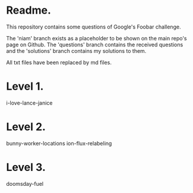 # Readme.
This repository contains some questions of Google's Foobar challenge.

The 'niam' branch exists as a placeholder to be shown on the main repo's page on Github.
The 'questions' branch contains the received questions and the 'solutions' branch contains my solutions
to them.

All txt files have been replaced by md files.

# Level 1.
i-love-lance-janice

# Level 2.
bunny-worker-locations
ion-flux-relabeling

# Level 3.
doomsday-fuel

